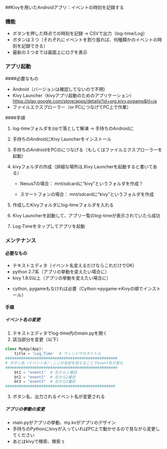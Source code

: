 ##Kivyを用いたAndroidアプリ：イベントの時刻を記録する

### 機能

* ボタンを押した時点での時刻を記録 → CSVで出力（log-time/Log）
* ボタンは３つ（それぞれにイベントを割り振れば、何種類かのイベントの時刻を記録できる）
* 最新の３つまでは画面上にログを表示

### アプリ起動
####必要なもの
* Android（バージョンは確認してないので不明）
* Kivy Launcher（kivyアプリ起動のためのアプリケーション）
https://play.google.com/store/apps/details?id=org.kivy.pygame&hl=ja
* ファイルエクスプローラー（or PCにつなげてPC上で作業）

####手順
1. log-timeフォルダをzipで落として解凍 → 手持ちのAndroidに

2. 手持ちのAndroidにKivy Launcherをインストール

3. 手持ちのAndroidをPCのにつなげる（もしくはファイルエクスプローラーを起動）

4. kivyフォルダの作成（詳細な場所は,Kivy Launcherを起動すると書いてある）

   * Nexus7の場合： mnt/sdcardに“kivy”というフォルダを作成？

   * スマートフォンの場合： mnt/sdcardに“kivy”というフォルダを作成  

5. 作成したKivyフォルダにlog-timeフォルダを入れる

6. Kivy Launcherを起動して、アプリ一覧のlog-timeが表示されていたら成功

7. Log-Timeをタップしてアプリを起動


### メンテナンス
#### 必要なもの
* テキストエディタ（イベント名変えるだけならこれだけでOK）
* python 2.7系（アプリの挙動を変えたい場合に）
* kivy 1.8.0以上（アプリの挙動を変えたい場合に）
 + cython, pygameもなければ必要（Cython→pygame→Kivyの順でインストール）

#### 手順
##### イベント名の変更
1. テキストエディタでlog-time内のmain.pyを開く
2. 該当部分を変更（以下）
```python:main.py
class MyApp(App):
    title = 'Log_Time'  # ウィンドウのタイトル
##################################################
# ボタン名（イベント名）：ここの名前を変えることでevent名が変化
##################################################
    bt1 = "event1"  # 左から１番目
    bt2 = "event2"  # 左から2番目
    bt3 = "event3"  # 左から3番目
#################################################
```
3. ボタン名、出力されるイベント名が変更される
  
##### アプリの挙動の変更
* main.pyがアプリの挙動、my.kvがアプリのデザイン
* 手持ちのPythonにkivyが入っていればPC上で動かせるので見ながら変更してください
* あとはkivyで検索、検索ぅ
